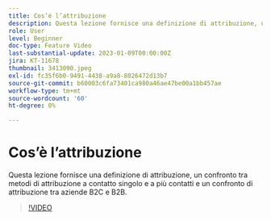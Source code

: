 ```yaml
---
title: Cos’è l’attribuzione
description: Questa lezione fornisce una definizione di attribuzione, un confronto tra metodi di attribuzione a contatto singolo e a più contatti e un confronto di attribuzione tra aziende B2C e B2B.
role: User
level: Beginner
doc-type: Feature Video
last-substantial-update: 2023-01-09T00:00:00Z
jira: KT-11678
thumbnail: 3413090.jpeg
exl-id: fc35f6b0-9491-4438-a9a8-8026472d13b7
source-git-commit: b60003c6fa73401ca980a46ae47be00a1bb457ae
workflow-type: tm+mt
source-wordcount: '60'
ht-degree: 0%

---
```


# Cos’è l’attribuzione

Questa lezione fornisce una definizione di attribuzione, un confronto tra metodi di attribuzione a contatto singolo e a più contatti e un confronto di attribuzione tra aziende B2C e B2B.

>[!VIDEO](https://video.tv.adobe.com/v/3413090/?quality=12&learn=on)
